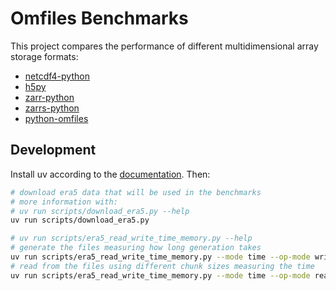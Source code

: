 # Omfiles Benchmarks

This project compares the performance of different multidimensional array storage formats:

- [netcdf4-python](https://github.com/Unidata/netcdf4-python)
- [h5py](https://github.com/h5py/h5py)
- [zarr-python](https://github.com/zarr-developers/zarr-python/)
- [zarrs-python](https://github.com/zarrs/zarrs-python)
- [python-omfiles](https://github.com/open-meteo/python-omfiles/)

## Development

Install uv according to the [documentation](https://docs.astral.sh/uv/getting-started/installation/). Then:

```bash
# download era5 data that will be used in the benchmarks
# more information with:
# uv run scripts/download_era5.py --help
uv run scripts/download_era5.py

# uv run scripts/era5_read_write_time_memory.py --help
# generate the files measuring how long generation takes
uv run scripts/era5_read_write_time_memory.py --mode time --op-mode write --iterations 1
# read from the files using different chunk sizes measuring the time
uv run scripts/era5_read_write_time_memory.py --mode time --op-mode read --iterations 10
```
